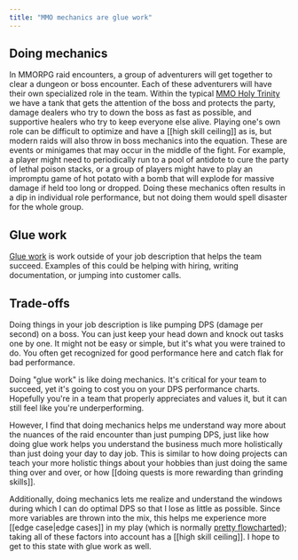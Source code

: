 ```yaml
---
title: "MMO mechanics are glue work"
---
```


## Doing mechanics
In MMORPG raid encounters, a group of adventurers will get together to clear a dungeon or boss encounter. Each of these adventurers will have their own specialized role in the team. Within the typical [MMO Holy Trinity](https://kionay.medium.com/what-is-the-mmo-holy-trinity-85b800fabc3f) we have a tank that gets the attention of the boss and protects the party, damage dealers who try to down the boss as fast as possible, and supportive healers who try to keep everyone else alive. Playing one's own role can be difficult to optimize and have a [[high skill ceiling]] as is, but modern raids will also throw in boss mechanics into the equation. These are events or minigames that may occur in the middle of the fight. For example, a player might need to periodically run to a pool of antidote to cure the party of lethal poison stacks, or a group of players might have to play an impromptu game of hot potato with a bomb that will explode for massive damage if held too long or dropped. Doing these mechanics often results in a dip in individual role performance, but not doing them would spell disaster for the whole group.


## Glue work
[Glue work](https://noidea.dog/glue) is work outside of your job description that helps the team succeed. Examples of this could be helping with hiring, writing documentation, or jumping into customer calls.


## Trade-offs
Doing things in your job description is like pumping DPS (damage per second) on a boss. You can just keep your head down and knock out tasks one by one. It might not be easy or simple, but it's what you were trained to do. You often get recognized for good performance here and catch flak for bad performance.

Doing "glue work" is like doing mechanics. It's critical for your team to succeed, yet it's going to cost you on your DPS performance charts. Hopefully you're in a team that properly appreciates and values it, but it can still feel like you're underperforming.

However, I find that doing mechanics helps me understand way more about the nuances of the raid encounter than just pumping DPS, just like how doing glue work helps you understand the business much more holistically than just doing your day to day job. This is similar to how doing projects can teach your more holistic things about your hobbies than just doing the same thing over and over, or how [[doing quests is more rewarding than grinding skills]].

Additionally, doing mechanics lets me realize and understand the windows during which I can do optimal DPS so that I lose as little as possible. Since more variables are thrown into the mix, this helps me experience more [[edge case|edge cases]] in my play (which is normally [pretty flowcharted](https://www.icy-veins.com/wow/unholy-death-knight-pve-dps-rotation-cooldowns-abilities)); taking all of these factors into account has a [[high skill ceiling]]. I hope to get to this state with glue work as well. 
